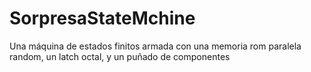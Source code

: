 # SorpresaStateMchine
Una máquina de estados finitos armada con una memoria rom paralela random, un latch octal, y un puñado de componentes
